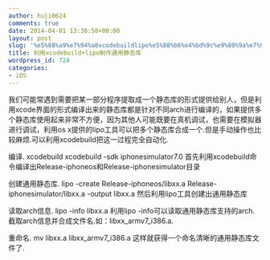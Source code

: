 ```yaml
---
author: huji0624
comments: true
date: 2014-04-01 13:38:58+00:00
layout: post
slug: '%e5%88%a9%e7%94%a8xcodebuildlipo%e5%88%b6%e4%bd%9c%e9%80%9a%e7%94%a8%e9%9d%99%e6%80%81%e5%ba%93'
title: 利用xcodebuild+lipo制作通用静态库
wordpress_id: 724
categories:
- iOS
---
```


我们可能常遇到需要把某一部分程序提取成一个静态库的形式提供给别人，但是利用xcode界面的形式编译出来的静态库都是针对不同arch进行编译的，如果提供多个静态库使用起来非常不方便，因为其他人可能既要在真机调试，也需要在模拟器进行调试，利用os x提供的lipo工具可以把多个静态库合成一个.但是手动操作也比较麻烦.可以利用xcodebuild把这一过程完全自动化.

编译.
xcodebuild
xcodebuild -sdk iphonesimulator7.0
首先利用xcodebuild命令编译出Release-iphoneos和Release-iphonesimulator目录

创建通用静态库.
lipo -create Release-iphoneos/libxx.a Release-iphonesimulator/libxx.a -output libxx.a
然后利用lipo工具创建出通用静态库

读取arch信息.
lipo -info libxx.a
利用lipo -info可以读取通用静态库支持的arch.截取arch信息并合成文件名.如：libxx_armv7_i386.a.

重命名.
mv libxx.a libxx_armv7_i386.a
这样就获得一个命名清晰的通用静态库文件了.
